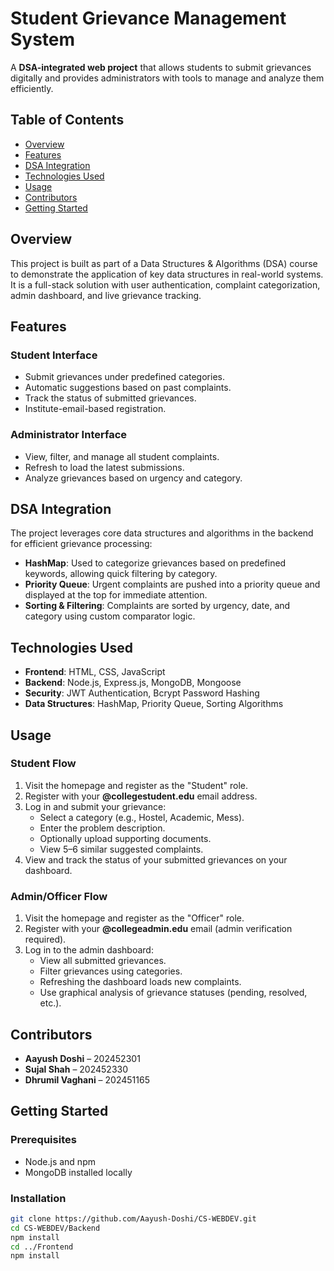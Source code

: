 # Student Grievance Management System

A **DSA-integrated web project** that allows students to submit grievances digitally and provides administrators with tools to manage and analyze them efficiently.

## Table of Contents

- [Overview](#overview)
- [Features](#features)
- [DSA Integration](#dsa-integration)
- [Technologies Used](#technologies-used)
- [Usage](#usage)
- [Contributors](#contributors)
- [Getting Started](#getting-started)

## Overview

This project is built as part of a Data Structures & Algorithms (DSA) course to demonstrate the application of key data structures in real-world systems. It is a full-stack solution with user authentication, complaint categorization, admin dashboard, and live grievance tracking.

## Features

### Student Interface

- Submit grievances under predefined categories.
- Automatic suggestions based on past complaints.
- Track the status of submitted grievances.
- Institute-email-based registration.

### Administrator Interface

- View, filter, and manage all student complaints.
- Refresh to load the latest submissions.
- Analyze grievances based on urgency and category.

## DSA Integration

The project leverages core data structures and algorithms in the backend for efficient grievance processing:

- **HashMap**: Used to categorize grievances based on predefined keywords, allowing quick filtering by category.
- **Priority Queue**: Urgent complaints are pushed into a priority queue and displayed at the top for immediate attention.
- **Sorting & Filtering**: Complaints are sorted by urgency, date, and category using custom comparator logic.

## Technologies Used

- **Frontend**: HTML, CSS, JavaScript
- **Backend**: Node.js, Express.js, MongoDB, Mongoose
- **Security**: JWT Authentication, Bcrypt Password Hashing
- **Data Structures**: HashMap, Priority Queue, Sorting Algorithms

## Usage

### Student Flow

1. Visit the homepage and register as the "Student" role.
2. Register with your **@collegestudent.edu** email address.
3. Log in and submit your grievance:
   - Select a category (e.g., Hostel, Academic, Mess).
   - Enter the problem description.
   - Optionally upload supporting documents.
   - View 5–6 similar suggested complaints.
4. View and track the status of your submitted grievances on your dashboard.

### Admin/Officer Flow

1. Visit the homepage and register as the "Officer" role.
2. Register with your **@collegeadmin.edu** email (admin verification required).
3. Log in to the admin dashboard:
   - View all submitted grievances.
   - Filter grievances using categories.
   - Refreshing the dashboard loads new complaints.
   - Use graphical analysis of grievance statuses (pending, resolved, etc.).

## Contributors

- **Aayush Doshi** – 202452301
- **Sujal Shah** – 202452330
- **Dhrumil Vaghani** – 202451165

## Getting Started

### Prerequisites

- Node.js and npm
- MongoDB installed locally

### Installation

```bash
git clone https://github.com/Aayush-Doshi/CS-WEBDEV.git
cd CS-WEBDEV/Backend
npm install
cd ../Frontend
npm install
